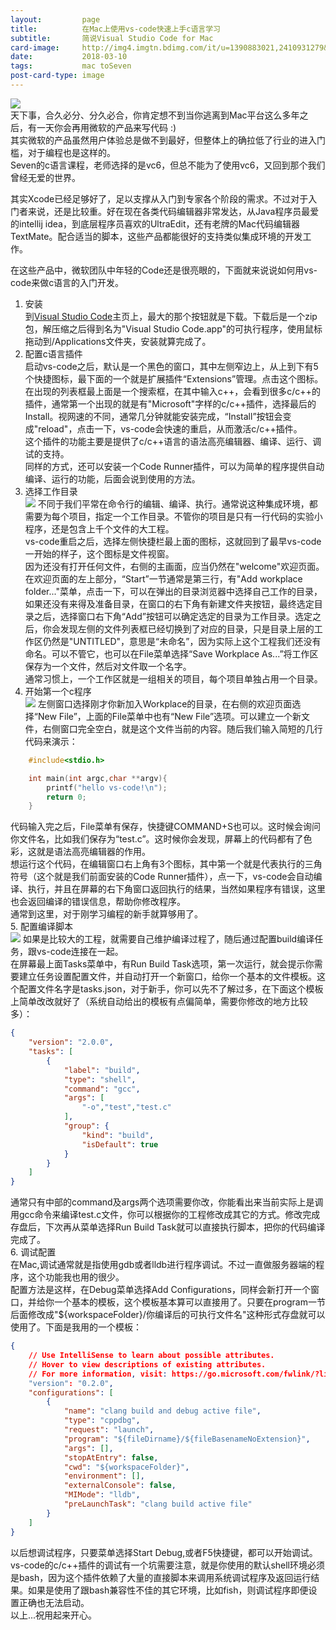 ```yaml
---
layout:         page
title:          在Mac上使用vs-code快速上手c语言学习
subtitle:       简说Visual Studio Code for Mac
card-image:     http://img4.imgtn.bdimg.com/it/u=1390883021,2410931279&fm=27&gp=0.jpg
date:           2018-03-10
tags:           mac toSeven
post-card-type: image
---
```

![](http://img4.imgtn.bdimg.com/it/u=1390883021,2410931279&fm=27&gp=0.jpg)  
天下事，合久必分、分久必合，你肯定想不到当你逃离到Mac平台这么多年之后，有一天你会再用微软的产品来写代码 :)  
其实微软的产品虽然用户体验总是做不到最好，但整体上的确拉低了行业的进入门槛，对于编程也是这样的。  
Seven的c语言课程，老师选择的是vc6，但总不能为了使用vc6，又回到那个我们曾经无爱的世界。  

其实Xcode已经足够好了，足以支撑从入门到专家各个阶段的需求。不过对于入门者来说，还是比较重。好在现在各类代码编辑器非常发达，从Java程序员最爱的intellij idea，到底层程序员喜欢的UltraEdit，还有老牌的Mac代码编辑器TextMate。配合适当的脚本，这些产品都能很好的支持类似集成环境的开发工作。  

在这些产品中，微软团队中年轻的Code还是很亮眼的，下面就来说说如何用vs-code来做c语言的入门开发。  

1. 安装  
到[Visual Studio Code](https://code.visualstudio.com)主页上，最大的那个按钮就是下载。下载后是一个zip包，解压缩之后得到名为"Visual Studio Code.app"的可执行程序，使用鼠标拖动到/Applications文件夹，安装就算完成了。  
2. 配置c语言插件  
启动vs-code之后，默认是一个黑色的窗口，其中左侧窄边上，从上到下有5个快捷图标，最下面的一个就是扩展插件“Extensions”管理。点击这个图标。  
在出现的列表框最上面是一个搜索框，在其中输入c++，会看到很多c/c++的插件，通常第一个出现的就是有"Microsoft"字样的c/c++插件，选择最后的Install。视网速的不同，通常几分钟就能安装完成，“Install”按钮会变成"reload"，点击一下，vs-code会快速的重启，从而激活c/c++插件。  
这个插件的功能主要是提供了c/c++语言的语法高亮编辑器、编译、运行、调试的支持。  
同样的方式，还可以安装一个Code Runner插件，可以为简单的程序提供自动编译、运行的功能，后面会说到使用的方法。  
3. 选择工作目录  
![](https://raw.githubusercontent.com/formoon/formoon.github.io/master/attachments/201803/10/code1.png)
不同于我们平常在命令行的编辑、编译、执行。通常说这种集成环境，都需要为每个项目，指定一个工作目录。不管你的项目是只有一行代码的实验小程序，还是包含上千个文件的大工程。  
vs-code重启之后，选择左侧快捷栏最上面的图标，这就回到了最早vs-code一开始的样子，这个图标是文件视窗。  
因为还没有打开任何文件，右侧的主画面，应当仍然在"welcome"欢迎页面。  
在欢迎页面的左上部分，“Start”一节通常是第三行，有"Add workplace folder..."菜单，点击一下，可以在弹出的目录浏览器中选择自己工作的目录，如果还没有来得及准备目录，在窗口的右下角有新建文件夹按钮，最终选定目录之后，选择窗口右下角“Add”按钮可以确定选定的目录为工作目录。选定之后，你会发现左侧的文件列表框已经切换到了对应的目录，只是目录上层的工作区仍然是"UNTITLED"，意思是“未命名”，因为实际上这个工程我们还没有命名。可以不管它，也可以在File菜单选择“Save Workplace As...”将工作区保存为一个文件，然后对文件取一个名字。  
通常习惯上，一个工作区就是一组相关的项目，每个项目单独占用一个目录。  
4. 开始第一个c程序  
![](https://raw.githubusercontent.com/formoon/formoon.github.io/master/attachments/201803/10/code2.png)
左侧窗口选择刚才你新加入Workplace的目录，在右侧的欢迎页面选择“New File”，上面的File菜单中也有“New File”选项。可以建立一个新文件，右侧窗口完全空白，就是这个文件当前的内容。随后我们输入简短的几行代码来演示：  
```c
	#include<stdio.h>

	int main(int argc,char **argv){
	    printf("hello vs-code!\n");
	    return 0;
	}
```
代码输入完之后，File菜单有保存，快捷键COMMAND+S也可以。这时候会询问你文件名，比如我们保存为“test.c”。这时候你会发现，屏幕上的代码都有了色彩，这就是语法高亮编辑器的作用。  
想运行这个代码，在编辑窗口右上角有3个图标，其中第一个就是代表执行的三角符号（这个就是我们前面安装的Code Runner插件），点一下，vs-code会自动编译、执行，并且在屏幕的右下角窗口返回执行的结果，当然如果程序有错误，这里也会返回编译的错误信息，帮助你修改程序。  
通常到这里，对于刚学习编程的新手就算够用了。  
5. 配置编译脚本  
![](https://raw.githubusercontent.com/formoon/formoon.github.io/master/attachments/201803/10/code3.png)
如果是比较大的工程，就需要自己维护编译过程了，随后通过配置build编译任务，跟vs-code连接在一起。  
在屏幕最上面Tasks菜单中，有Run Build Task选项，第一次运行，就会提示你需要建立任务设置配置文件，并自动打开一个新窗口，给你一个基本的文件模板。这个配置文件名字是tasks.json，对于新手，你可以先不了解过多，在下面这个模板上简单改改就好了（系统自动给出的模板有点偏简单，需要你修改的地方比较多）：  
```json
{
    "version": "2.0.0",
    "tasks": [
        {
            "label": "build",
            "type": "shell",
            "command": "gcc",
            "args": [
                "-o","test","test.c"
            ],
            "group": {
                "kind": "build",
                "isDefault": true
            }
        }
    ]
}
```
通常只有中部的command及args两个选项需要你改，你能看出来当前实际上是调用gcc命令来编译test.c文件，你可以根据你的工程修改成其它的方式。修改完成存盘后，下次再从菜单选择Run Build Task就可以直接执行脚本，把你的代码编译完成了。  
6. 调试配置  
在Mac,调试通常就是指使用gdb或者lldb进行程序调试。不过一直做服务器端的程序，这个功能我也用的很少。  
配置方法是这样，在Debug菜单选择Add Configurations，同样会新打开一个窗口，并给你一个基本的模板，这个模板基本算可以直接用了。只要在program一节后面修改成"${workspaceFolder}/你编译后的可执行文件名"这种形式存盘就可以使用了。下面是我用的一个模板：  
```json
{
    // Use IntelliSense to learn about possible attributes.
    // Hover to view descriptions of existing attributes.
    // For more information, visit: https://go.microsoft.com/fwlink/?linkid=830387
    "version": "0.2.0",
    "configurations": [
        {
            "name": "clang build and debug active file",
            "type": "cppdbg",
            "request": "launch",
            "program": "${fileDirname}/${fileBasenameNoExtension}",
            "args": [],
            "stopAtEntry": false,
            "cwd": "${workspaceFolder}",
            "environment": [],
            "externalConsole": false,
            "MIMode": "lldb",
            "preLaunchTask": "clang build active file"
        }
    ]
}
```
以后想调试程序，只要菜单选择Start Debug,或者F5快捷键，都可以开始调试。  
vs-code的c/c++插件的调试有一个坑需要注意，就是你使用的默认shell环境必须是bash，因为这个插件依赖了大量的直接脚本来调用系统调试程序及返回运行结果。如果是使用了跟bash兼容性不佳的其它环境，比如fish，则调试程序即便设置正确也无法启动。  
以上...祝用起来开心。  


  
  

